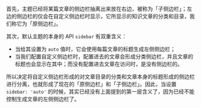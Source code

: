 首先，主题已经将某篇文章的侧边栏抽离出来放在右边，被称为「子侧边栏」；左边的侧边栏的仅会在自定义侧边栏时显示，它所显示的知识文章的分类和目录，我们称它为「原侧边栏」。

其次，默认主题的本身的 API `sidebar` 有双重含义：

- 当给其设置为 `auto` 值时，它会使用每篇文章的标题生成左侧侧边栏；
- 当我们配置自定义侧边栏时，配置进去的文章会形成分类侧边栏，并且文章的标题也会显示在其中；而没有配置进去文章在访问时，是没有侧边栏的。

所以决定将自定义侧边栏形成的对文章目录的分类和文章本身的标题形成的侧边栏进行分离，也就形成了现在的「原侧边栏」和「子侧边栏」。因此，当设置 `sidebar: 'auto'` 的时候，其实已经没有上面提到的第一层含义了，因为已经不能控制生成文章的左侧侧边栏了。
